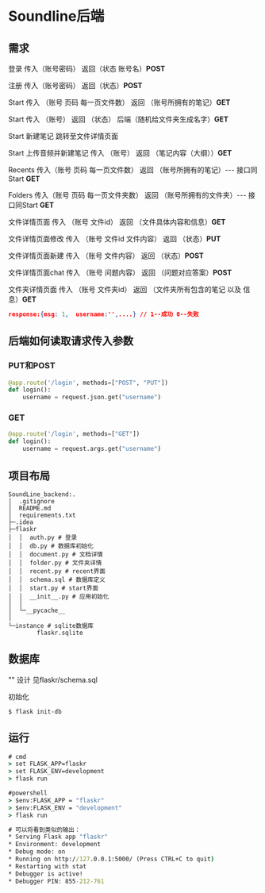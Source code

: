 # Soundline后端

## 需求

登录 传入（账号密码） 返回（状态 账号名）**POST**

注册 传入（账号密码） 返回（状态）**POST**

Start 传入 （账号 页码 每一页文件数） 返回 （账号所拥有的笔记）**GET**

Start 传入 （账号） 返回 （状态） 后端（随机给文件夹生成名字）**GET**

Start 新建笔记 跳转至文件详情页面  

Start 上传音频并新建笔记 传入 （账号） 返回 （笔记内容（大纲））**GET**

Recents 传入（账号 页码 每一页文件数） 返回 （账号所拥有的笔记）--- 接口同Start **GET**

Folders 传入（账号 页码 每一页文件夹数） 返回 （账号所拥有的文件夹）--- 接口同Start **GET**

文件详情页面 传入 （账号 文件id） 返回 （文件具体内容和信息）**GET**

文件详情页面修改 传入 （账号 文件id 文件内容） 返回 （状态）**PUT**

文件详情页面新建 传入 （账号 文件内容） 返回 （状态）**POST**

文件详情页面chat 传入 （账号 问题内容） 返回 （问题对应答案）**POST**

文件夹详情页面 传入 （账号 文件夹id） 返回 （文件夹所有包含的笔记 以及 信息）**GET**

```json
response:{msg: 1,  username:'',....} // 1--成功 0--失败
```

## 后端如何读取请求传入参数

### PUT和POST

```python
@app.route('/login', methods=["POST", "PUT"])
def login():
	username = request.json.get("username")
```

### GET

```python
@app.route('/login', methods=["GET"])
def login():
	username = request.args.get("username")
```
## 项目布局
```
SoundLine_backend:.
│  .gitignore
│  README.md
│  requirements.txt
├─.idea
├─flaskr
│  │  auth.py # 登录
│  │  db.py # 数据库初始化
│  │  document.py # 文档详情
│  │  folder.py # 文件夹详情
│  │  recent.py # recent界面
│  │  schema.sql # 数据库定义
│  │  start.py # start界面
│  │  __init__.py # 应用初始化
│  │  
│  └─__pycache__
│
└─instance # sqlite数据库
        flaskr.sqlite
```      

## 数据库
""
设计 见flaskr/schema.sql

初始化

```shell
$ flask init-db
```

## 运行

```cmd
# cmd
> set FLASK_APP=flaskr
> set FLASK_ENV=development
> flask run

#powershell
> $env:FLASK_APP = "flaskr"
> $env:FLASK_ENV = "development"
> flask run

# 可以将看到类似的输出：
* Serving Flask app "flaskr"
* Environment: development
* Debug mode: on
* Running on http://127.0.0.1:5000/ (Press CTRL+C to quit)
* Restarting with stat
* Debugger is active!
* Debugger PIN: 855-212-761
```

